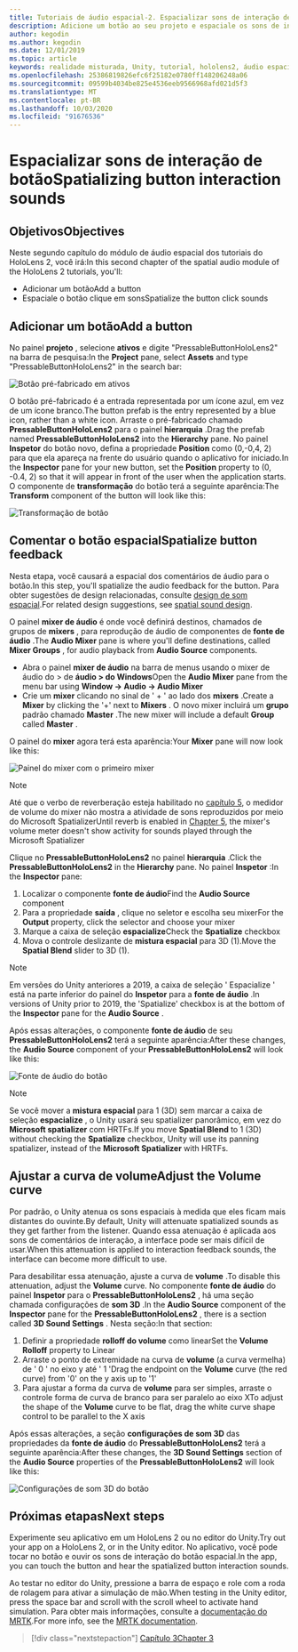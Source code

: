 ```yaml
---
title: Tutoriais de áudio espacial-2. Espacializar sons de interação de botão
description: Adicione um botão ao seu projeto e espaciale os sons de interação do botão.
author: kegodin
ms.author: kegodin
ms.date: 12/01/2019
ms.topic: article
keywords: realidade misturada, Unity, tutorial, hololens2, áudio espacial
ms.openlocfilehash: 25386819826efc6f25182e0780ff148206248a06
ms.sourcegitcommit: 09599b4034be825e4536eeb9566968afd021d5f3
ms.translationtype: MT
ms.contentlocale: pt-BR
ms.lasthandoff: 10/03/2020
ms.locfileid: "91676536"
---
```

# <a name="spatializing-button-interaction-sounds"></a><span data-ttu-id="d59bf-105">Espacializar sons de interação de botão</span><span class="sxs-lookup"><span data-stu-id="d59bf-105">Spatializing button interaction sounds</span></span>

## <a name="objectives"></a><span data-ttu-id="d59bf-106">Objetivos</span><span class="sxs-lookup"><span data-stu-id="d59bf-106">Objectives</span></span>
<span data-ttu-id="d59bf-107">Neste segundo capítulo do módulo de áudio espacial dos tutoriais do HoloLens 2, você irá:</span><span class="sxs-lookup"><span data-stu-id="d59bf-107">In this second chapter of the spatial audio module of the HoloLens 2 tutorials, you'll:</span></span>
* <span data-ttu-id="d59bf-108">Adicionar um botão</span><span class="sxs-lookup"><span data-stu-id="d59bf-108">Add a button</span></span>
* <span data-ttu-id="d59bf-109">Espaciale o botão clique em sons</span><span class="sxs-lookup"><span data-stu-id="d59bf-109">Spatialize the button click sounds</span></span>

## <a name="add-a-button"></a><span data-ttu-id="d59bf-110">Adicionar um botão</span><span class="sxs-lookup"><span data-stu-id="d59bf-110">Add a button</span></span>
<span data-ttu-id="d59bf-111">No painel **projeto** , selecione **ativos** e digite "PressableButtonHoloLens2" na barra de pesquisa:</span><span class="sxs-lookup"><span data-stu-id="d59bf-111">In the **Project** pane, select **Assets** and type "PressableButtonHoloLens2" in the search bar:</span></span>

![Botão pré-fabricado em ativos](images/spatial-audio/button-prefab-in-assets.png)

<span data-ttu-id="d59bf-113">O botão pré-fabricado é a entrada representada por um ícone azul, em vez de um ícone branco.</span><span class="sxs-lookup"><span data-stu-id="d59bf-113">The button prefab is the entry represented by a blue icon, rather than a white icon.</span></span> <span data-ttu-id="d59bf-114">Arraste o pré-fabricado chamado **PressableButtonHoloLens2** para o painel **hierarquia** .</span><span class="sxs-lookup"><span data-stu-id="d59bf-114">Drag the prefab named **PressableButtonHoloLens2** into the **Hierarchy** pane.</span></span> <span data-ttu-id="d59bf-115">No painel **Inspetor** do botão novo, defina a propriedade **Position** como (0,-0,4, 2) para que ela apareça na frente do usuário quando o aplicativo for iniciado.</span><span class="sxs-lookup"><span data-stu-id="d59bf-115">In the **Inspector** pane for your new button, set the **Position** property to (0, -0.4, 2) so that it will appear in front of the user when the application starts.</span></span> <span data-ttu-id="d59bf-116">O componente de **transformação** do botão terá a seguinte aparência:</span><span class="sxs-lookup"><span data-stu-id="d59bf-116">The **Transform** component of the button will look like this:</span></span>

![Transformação de botão](images/spatial-audio/button-transform.png)

## <a name="spatialize-button-feedback"></a><span data-ttu-id="d59bf-118">Comentar o botão espacial</span><span class="sxs-lookup"><span data-stu-id="d59bf-118">Spatialize button feedback</span></span>
<span data-ttu-id="d59bf-119">Nesta etapa, você causará a espacial dos comentários de áudio para o botão.</span><span class="sxs-lookup"><span data-stu-id="d59bf-119">In this step, you'll spatialize the audio feedback for the button.</span></span> <span data-ttu-id="d59bf-120">Para obter sugestões de design relacionadas, consulte [design de som espacial](../../../design/spatial-sound-design.md).</span><span class="sxs-lookup"><span data-stu-id="d59bf-120">For related design suggestions, see [spatial sound design](../../../design/spatial-sound-design.md).</span></span> 

<span data-ttu-id="d59bf-121">O painel **mixer de áudio** é onde você definirá destinos, chamados de grupos de **mixers** , para reprodução de áudio de componentes de **fonte de áudio** .</span><span class="sxs-lookup"><span data-stu-id="d59bf-121">The **Audio Mixer** pane is where you'll define destinations, called **Mixer Groups** , for audio playback from **Audio Source** components.</span></span> 
* <span data-ttu-id="d59bf-122">Abra o painel **mixer de áudio** na barra de menus usando o mixer de áudio do > de **áudio > do Windows**</span><span class="sxs-lookup"><span data-stu-id="d59bf-122">Open the **Audio Mixer** pane from the menu bar using **Window -> Audio -> Audio Mixer**</span></span>
* <span data-ttu-id="d59bf-123">Crie um **mixer** clicando no sinal de ' + ' ao lado dos **mixers** .</span><span class="sxs-lookup"><span data-stu-id="d59bf-123">Create a **Mixer** by clicking the '+' next to **Mixers** .</span></span> <span data-ttu-id="d59bf-124">O novo mixer incluirá um **grupo** padrão chamado **Master** .</span><span class="sxs-lookup"><span data-stu-id="d59bf-124">The new mixer will include a default **Group** called **Master** .</span></span>

<span data-ttu-id="d59bf-125">O painel do **mixer** agora terá esta aparência:</span><span class="sxs-lookup"><span data-stu-id="d59bf-125">Your **Mixer** pane will now look like this:</span></span>

![Painel do mixer com o primeiro mixer](images/spatial-audio/mixer-panel-with-first-mixer.png)

> [!NOTE]
> <span data-ttu-id="d59bf-127">Até que o verbo de reverberação esteja habilitado no [capítulo 5](unity-spatial-audio-ch5.md), o medidor de volume do mixer não mostra a atividade de sons reproduzidos por meio do Microsoft Spatializer</span><span class="sxs-lookup"><span data-stu-id="d59bf-127">Until reverb is enabled in [Chapter 5](unity-spatial-audio-ch5.md), the mixer's volume meter doesn't show activity for sounds played through the Microsoft Spatializer</span></span>

<span data-ttu-id="d59bf-128">Clique no **PressableButtonHoloLens2** no painel **hierarquia** .</span><span class="sxs-lookup"><span data-stu-id="d59bf-128">Click the **PressableButtonHoloLens2** in the **Hierarchy** pane.</span></span> <span data-ttu-id="d59bf-129">No painel **Inspetor** :</span><span class="sxs-lookup"><span data-stu-id="d59bf-129">In the **Inspector** pane:</span></span>
1. <span data-ttu-id="d59bf-130">Localizar o componente **fonte de áudio**</span><span class="sxs-lookup"><span data-stu-id="d59bf-130">Find the **Audio Source** component</span></span>
2. <span data-ttu-id="d59bf-131">Para a propriedade **saída** , clique no seletor e escolha seu mixer</span><span class="sxs-lookup"><span data-stu-id="d59bf-131">For the **Output** property, click the selector and choose your mixer</span></span>
3. <span data-ttu-id="d59bf-132">Marque a caixa de seleção **espacialize**</span><span class="sxs-lookup"><span data-stu-id="d59bf-132">Check the **Spatialize** checkbox</span></span>
4. <span data-ttu-id="d59bf-133">Mova o controle deslizante de **mistura espacial** para 3D (1).</span><span class="sxs-lookup"><span data-stu-id="d59bf-133">Move the **Spatial Blend** slider to 3D (1).</span></span>

> [!NOTE]
> <span data-ttu-id="d59bf-134">Em versões do Unity anteriores a 2019, a caixa de seleção ' Espacialize ' está na parte inferior do painel do **Inspetor** para a **fonte de áudio** .</span><span class="sxs-lookup"><span data-stu-id="d59bf-134">In versions of Unity prior to 2019, the 'Spatialize' checkbox is at the bottom of the **Inspector** pane for the **Audio Source** .</span></span>

<span data-ttu-id="d59bf-135">Após essas alterações, o componente **fonte de áudio** de seu **PressableButtonHoloLens2** terá a seguinte aparência:</span><span class="sxs-lookup"><span data-stu-id="d59bf-135">After these changes, the **Audio Source** component of your **PressableButtonHoloLens2** will look like this:</span></span>

![Fonte de áudio do botão](images/spatial-audio/button-audio-source.png)

> [!NOTE]
> <span data-ttu-id="d59bf-137">Se você mover a **mistura espacial** para 1 (3D) sem marcar a caixa de seleção **espacialize** , o Unity usará seu spatializer panorâmico, em vez do **Microsoft spatializer** com HRTFs.</span><span class="sxs-lookup"><span data-stu-id="d59bf-137">If you move **Spatial Blend** to 1 (3D) without checking the **Spatialize** checkbox, Unity will use its panning spatializer, instead of the **Microsoft Spatializer** with HRTFs.</span></span>

## <a name="adjust-the-volume-curve"></a><span data-ttu-id="d59bf-138">Ajustar a curva de volume</span><span class="sxs-lookup"><span data-stu-id="d59bf-138">Adjust the Volume curve</span></span>
<span data-ttu-id="d59bf-139">Por padrão, o Unity atenua os sons espaciais à medida que eles ficam mais distantes do ouvinte.</span><span class="sxs-lookup"><span data-stu-id="d59bf-139">By default, Unity will attenuate spatialized sounds as they get farther from the listener.</span></span> <span data-ttu-id="d59bf-140">Quando essa atenuação é aplicada aos sons de comentários de interação, a interface pode ser mais difícil de usar.</span><span class="sxs-lookup"><span data-stu-id="d59bf-140">When this attenuation is applied to interaction feedback sounds, the interface can become more difficult to use.</span></span>

<span data-ttu-id="d59bf-141">Para desabilitar essa atenuação, ajuste a curva de **volume** .</span><span class="sxs-lookup"><span data-stu-id="d59bf-141">To disable this attenuation, adjust the **Volume** curve.</span></span> <span data-ttu-id="d59bf-142">No componente **fonte de áudio** do painel **Inspetor** para o **PressableButtonHoloLens2** , há uma seção chamada configurações de **som 3D** .</span><span class="sxs-lookup"><span data-stu-id="d59bf-142">In the **Audio Source** component of the **Inspector** pane for the **PressableButtonHoloLens2** , there is a section called **3D Sound Settings** .</span></span> <span data-ttu-id="d59bf-143">Nesta seção:</span><span class="sxs-lookup"><span data-stu-id="d59bf-143">In that section:</span></span>
1. <span data-ttu-id="d59bf-144">Definir a propriedade **rolloff do volume** como linear</span><span class="sxs-lookup"><span data-stu-id="d59bf-144">Set the **Volume Rolloff** property to Linear</span></span>
2. <span data-ttu-id="d59bf-145">Arraste o ponto de extremidade na curva de **volume** (a curva vermelha) de ' 0 ' no eixo y até ' 1 '</span><span class="sxs-lookup"><span data-stu-id="d59bf-145">Drag the endpoint on the **Volume** curve (the red curve) from '0' on the y axis up to '1'</span></span>
3. <span data-ttu-id="d59bf-146">Para ajustar a forma da curva de **volume** para ser simples, arraste o controle forma de curva de branco para ser paralelo ao eixo X</span><span class="sxs-lookup"><span data-stu-id="d59bf-146">To adjust the shape of the **Volume** curve to be flat, drag the white curve shape control to be parallel to the X axis</span></span>

<span data-ttu-id="d59bf-147">Após essas alterações, a seção **configurações de som 3D** das propriedades da **fonte de áudio** do **PressableButtonHoloLens2** terá a seguinte aparência:</span><span class="sxs-lookup"><span data-stu-id="d59bf-147">After these changes, the **3D Sound Settings** section of the **Audio Source** properties of the **PressableButtonHoloLens2** will look like this:</span></span>

![Configurações de som 3D do botão](images/spatial-audio/button-3d-sound-settings.png)

## <a name="next-steps"></a><span data-ttu-id="d59bf-149">Próximas etapas</span><span class="sxs-lookup"><span data-stu-id="d59bf-149">Next steps</span></span>

<span data-ttu-id="d59bf-150">Experimente seu aplicativo em um HoloLens 2 ou no editor do Unity.</span><span class="sxs-lookup"><span data-stu-id="d59bf-150">Try out your app on a HoloLens 2, or in the Unity editor.</span></span> <span data-ttu-id="d59bf-151">No aplicativo, você pode tocar no botão e ouvir os sons de interação do botão espacial.</span><span class="sxs-lookup"><span data-stu-id="d59bf-151">In the app, you can touch the button and hear the spatialized button interaction sounds.</span></span>

<span data-ttu-id="d59bf-152">Ao testar no editor do Unity, pressione a barra de espaço e role com a roda de rolagem para ativar a simulação de mão.</span><span class="sxs-lookup"><span data-stu-id="d59bf-152">When testing in the Unity editor, press the space bar and scroll with the scroll wheel to activate hand simulation.</span></span> <span data-ttu-id="d59bf-153">Para obter mais informações, consulte a [documentação do MRTK](https://microsoft.github.io/MixedRealityToolkit-Unity/Documentation/GettingStartedWithTheMRTK.html#using-the-in-editor-hand-input-simulation-to-test-a-scene).</span><span class="sxs-lookup"><span data-stu-id="d59bf-153">For more info, see the [MRTK documentation](https://microsoft.github.io/MixedRealityToolkit-Unity/Documentation/GettingStartedWithTheMRTK.html#using-the-in-editor-hand-input-simulation-to-test-a-scene).</span></span>

> [!div class="nextstepaction"]
> [<span data-ttu-id="d59bf-154">Capítulo 3</span><span class="sxs-lookup"><span data-stu-id="d59bf-154">Chapter 3</span></span>](unity-spatial-audio-ch3.md)

